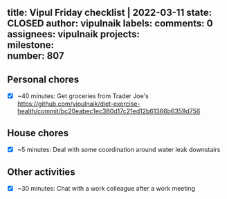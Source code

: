 title:	Vipul Friday checklist | 2022-03-11
state:	CLOSED
author:	vipulnaik
labels:	
comments:	0
assignees:	vipulnaik
projects:	
milestone:	
number:	807
--
## Personal chores

- [x] ~40 minutes:  Get groceries from Trader Joe's https://github.com/vipulnaik/diet-exercise-health/commit/bc20eabec1ec380d17c21ed12b61366b6359d756

## House chores

- [x] ~5 minutes: Deal with some coordination around water leak downstairs

## Other activities

- [x] ~30 minutes: Chat with a work colleague after a work meeting
 

